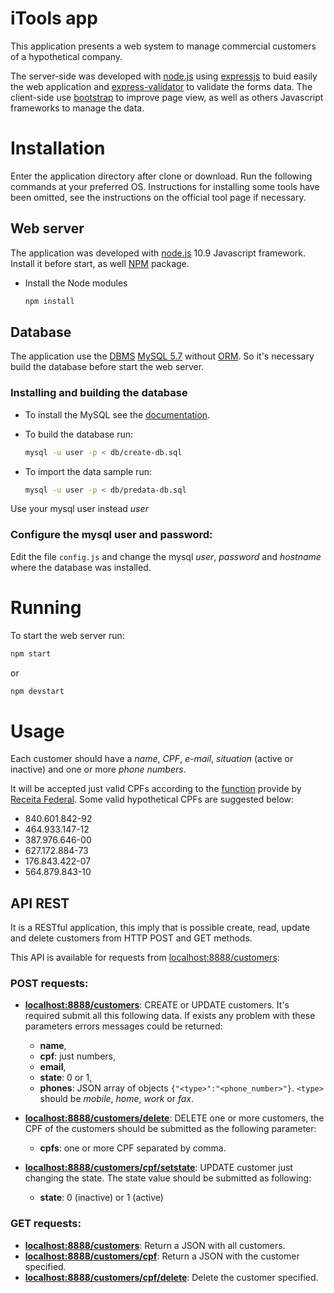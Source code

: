 # iTools app
This application presents a web system to manage commercial customers of a hypothetical company.

The server-side was developed with [node.js](https://nodejs.org/en/) using [expressjs](http://expressjs.com/) to buid easily the web application and [express-validator](https://express-validator.github.io/) to validate the forms data.
The client-side use [bootstrap](https://getbootstrap.com/) to improve page view, as well as others Javascript frameworks to manage the data.


# Installation

Enter the application directory after clone or download. Run the following commands at your preferred OS. Instructions for installing some tools have been omitted, see the instructions on the official tool page if necessary.

## Web server

The application was developed with [node.js](https://nodejs.org/en/) 10.9 Javascript framework. Install it before start, as well [NPM](https://www.npmjs.com) package.

* Install the Node modules

  ```bash
  npm install
  ```


## Database
The application use the [DBMS](https://en.wikipedia.org/wiki/Database) [MySQL 5.7](https://www.mysql.com/) without [ORM](https://en.wikipedia.org/wiki/Object-relational_mapping). 
So it's necessary build the database before start the web server. 

### Installing and building the database

* To install the MySQL see the [documentation](https://dev.mysql.com/doc/refman/5.7/en/).

* To build the database run:

  ```bash
  mysql -u user -p < db/create-db.sql
  ```

* To import the data sample run:

  ```bash
  mysql -u user -p < db/predata-db.sql
  ```

Use your mysql user instead _user_

### Configure the mysql user and password:

Edit the file `config.js` and change the mysql _user_, _password_ and  _hostname_ where the database was installed.


# Running

To start the web server run:

```bash
npm start
```

or 

```bash
npm devstart
```
# Usage

Each customer should have a _name_, _CPF_, _e-mail_, _situation_ (active or inactive) and one or more _phone numbers_.

It will be accepted just valid CPFs according to the [function](http://www.receita.fazenda.gov.br/aplicacoes/atcta/cpf/funcoes.js) provide by [Receita Federal](http://www.receita.fazenda.gov.br). Some valid hypothetical CPFs are suggested below:

* 840.601.842-92
* 464.933.147-12
* 387.976.646-00
* 627.172.884-73
* 176.843.422-07
* 564.879.843-10

## API REST

It is a RESTful application, this imply that is possible create, read, update and delete customers from HTTP POST and GET methods.

This API is available for requests from [localhost:8888/customers](http://localhost:8888/customers):

### POST requests:

* **[localhost:8888/customers](http://localhost:8888/customers)**: CREATE or UPDATE customers. It's required submit all this following data. If exists any problem with these parameters errors messages could be returned: 
  * **name**,
  * **cpf**: just numbers,
  * **email**,
  * **state**: 0 or 1,
  * **phones**: JSON array of objects `{"<type>":"<phone_number>"}`. `<type>` should be _mobile_, _home_, _work_ or _fax_.

* **[localhost:8888/customers/delete](http://localhost:8888/customers/delete)**: DELETE one or more customers, the CPF of the customers should be submitted as the following parameter:
  * **cpfs**: one or more CPF separated by comma.

* **[localhost:8888/customers/cpf/setstate](http://localhost:8888/customers/cpf/setstate)**: UPDATE customer just changing the state. The state value should be submitted as following:
  * **state**: 0 (inactive) or 1 (active)


### GET requests:

* **[localhost:8888/customers](http://localhost:8888/customers)**: Return a JSON with all customers.
* **[localhost:8888/customers/cpf](http://localhost:8888/customers/cpf)**: Return a JSON with the customer specified.
* **[localhost:8888/customers/cpf/delete](http://localhost:8888/customers/cpf/delete)**: Delete the customer specified.

